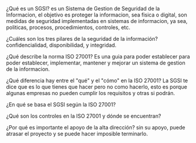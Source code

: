 ¿Qué es un SGSI?
es un Sistema de Gestion de Seguridad de la Informacion, el objetivo es proteger la informacion, sea fisica
o digital, son medidas de seguridad implementadas en sistemas de informacion, ya sea, politicas, procesos, procedimientos, controles, etc.

¿Cuáles son los tres pilares de la seguridad de la información?
confidencialidad, disponibilidad, y integridad.

¿Qué describe la norma ISO 27001?
Es una guia para poder establecer para poder establecer, implementar, mantener y mejorar un sistema de gestion de la informacion.

¿Qué diferencia hay entre el "qué" y el "cómo" en la ISO 27001?
La SGSI te dice que es lo que tienes que hacer pero no como hacerlo, esto es porque algunas empresas no pueden cumplir los requisitos y otras si podrán.

¿En qué se basa el SGSI según la ISO 27001?
  

¿Qué son los controles en la ISO 27001 y dónde se encuentran? 


¿Por qué es importante el apoyo de la alta dirección?
sin su apoyo, puede atrasar el proyecto y se puede hacer imposible terminarlo.
